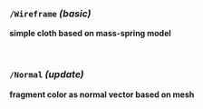 


### `/Wireframe`  *(basic)*
__simple cloth based on mass-spring model__

<br>

### `/Normal`  *(update)*
__fragment color as normal vector based on mesh__

